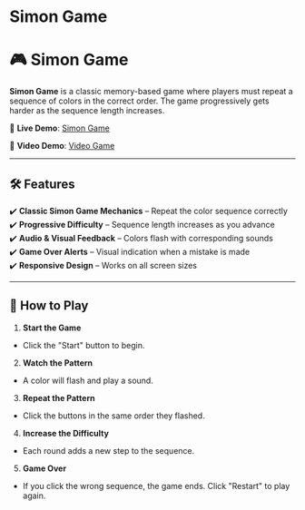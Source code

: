 # Simon Game

# 🎮 Simon Game

**Simon Game** is a classic memory-based game where players must repeat a sequence of colors in the correct order. The game progressively gets harder as the sequence length increases.

🔗 **Live Demo**: [Simon Game](https://suhelkh0.github.io/SimonGame/
)

🔗 **Video Demo**: [Video Game](https://suhelkh0.github.io/Simon_Video/
)

---

## 🛠 **Features**
✔️ **Classic Simon Game Mechanics** – Repeat the color sequence correctly  
✔️ **Progressive Difficulty** – Sequence length increases as you advance  
✔️ **Audio & Visual Feedback** – Colors flash with corresponding sounds  
✔️ **Game Over Alerts** – Visual indication when a mistake is made  
✔️ **Responsive Design** – Works on all screen sizes  

---

## 🚀 **How to Play**
1. **Start the Game**  
- Click the "Start" button to begin.
   
2. **Watch the Pattern**  
- A color will flash and play a sound.

3. **Repeat the Pattern**  
- Click the buttons in the same order they flashed.

4. **Increase the Difficulty**  
- Each round adds a new step to the sequence.

5. **Game Over**  
- If you click the wrong sequence, the game ends. Click "Restart" to play again.
